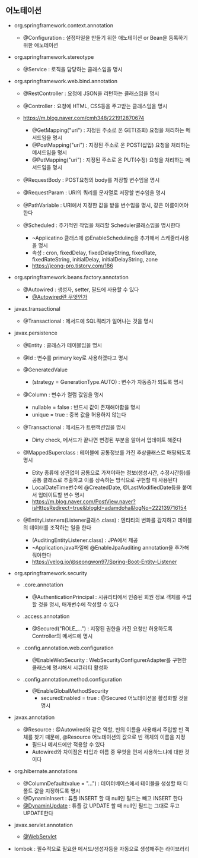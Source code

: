 ## 어노테이션
- org.springframework.context.annotation
	- @Configuration : 설정파일을 만들기 위한 애노테이션 or Bean을 등록하기 위한 애노테이션


- org.springframework.stereotype
	- @Service : 로직을 담당하는 클래스임을 명시

- org.springframework.web.bind.annotation
	- @RestController : 요청에 JSON을 리턴하는 클래스임을 명시
	- @Controller : 요청에 HTML, CSS등을 주고받는 클래스임을 명시
	- https://m.blog.naver.com/cmh348/221912870674
		- @GetMapping("uri") : 지정된 주소로 온 GET(조회) 요청을 처리하는 메서드임을 명시
		- @PostMapping("uri") : 지정된 주소로 온 POST(삽입) 요청을 처리하는 메서드임을 명시
		- @PutMapping("uri") : 지정된 주소로 온 PUT(수정) 요청을 처리하는 메서드임을 명시

	- @RequestBody : POST요청의 body를 저장할 변수임을 명시
	- @RequestParam : URI의 쿼리를 문자열로 저장할 변수임을 명시
	- @PathVariable : URI에서 지정한 값을 받을 변수임을 명시, 같은 이름이어야 한다
	- @Scheduled : 주기적인 작업을 처리할 Scheduler클래스임을 명시한다
		- ~Applicatino 클래스에 @EnableScheduling을 추가해서 스케줄러사용을 명시
		- 속성 : cron, fixedDelay, fixedDelayString, fixedRate, fixedRateString, initialDelay, initialDelayString, zone
		- https://jeong-pro.tistory.com/186
	
- org.springframework.beans.factory.annotation
	- @Autowired : 생성자, setter, 필드에 사용할 수 있다
		- [@Autowired란 무엇인가](https://devlog-wjdrbs96.tistory.com/166)

- javax.transactional
	- @Transactional : 메서드에 SQL쿼리가 일어나는 것을 명시

- javax.persistence
	- @Entity : 클래스가 테이블임을 명시
	- @Id : 변수를 primary key로 사용하겠다고 명시
	- @GeneratedValue
		- (strategy = GenerationType.AUTO) : 변수가 자동증가 되도록 명시
	
	- @Column : 변수가 컬럼 값임을 명시
		- nullable = false : 반드시 값이 존재해야함을 명시
		- unique = true : 중복 값을 허용하지 않는다
	
	- @Transactional : 메서드가 트랜잭션임을 명시
		- Dirty check, 메서드가 끝나면 변경된 부분을 알아서 업데이트 해준다

	- @MappedSuperclass : 테이블에 공통정보를 가진 추상클래스로 매핑되도록 명시
		- Etity 종류에 상관없이 공통으로 가져야하는 정보(생성시간, 수정시간등)를 공통 클래스로 추출하고 이를 상속하는 방식으로 구현할 때 사용된다
		- LocalDateTime변수에 @CreatedDate, @LastModifiedDate등을 붙여서 업데이트할 변수 명시
		- https://m.blog.naver.com/PostView.naver?isHttpsRedirect=true&blogId=adamdoha&logNo=222139716154

	- @EntityListeners(Listener클래스.class) : 엔티티의 변화를 감지하고 데이블의 데이터를 조작하는 일을 한다
		- (AuditingEntityListener.class) : JPA에서 제공
		-  ~Application.java파일에 @EnableJpaAuditing annotation을 추가해줘야한다
		- https://velog.io/@seongwon97/Spring-Boot-Entity-Listener

- org.springframework.security
	- .core.annotation
		- @AuthenticationPrincipal : 시큐리티에서 인증된 회원 정보 객체를 주입할 것을 명시, 매개변수에 작성할 수 있다

	- .access.annotation
		- @Secured("ROLE_...") : 지정된 권한을 가진 요청만 허용하도록 Controller의 메서드에 명시

	- .config.annotation.web.configuration
		- @EnableWebSecurity : WebSecurityConfigurerAdapter를 구현한 클래스에 명시해서 시큐리티 활성화
	
	- .config.annotation.method.configuration
		- @EnableGlobalMethodSecurity  
			- securedEnabled = true : @Secured 어노테이션을 활성화할 것을 명시

- javax.annotation
	- @Resource : @Autowired와 같은 역할, 빈의 이름을 사용해서 주입할 빈 객체를 찾기 때문에, @Resource 어노테이션의 값으로 빈 객체의 이름을 지정
		- 필드나 메서드에만 적용할 수 있다
		- Autowired와 차이점은 타입과 이름 중 무엇을 먼저 사용하느냐에 대한 것이다

- org.hibernate.annotations
	- @ColumnDefault(value = "...") : 데이터베이스에서 테이블을 생성할 때 디폴트 값을 지정하도록 명시
	- @DynaminInsert : 튜플 INSERT 할 때 null인 필드는 빼고 INSERT 한다
	- [@DynaminUpdate](https://velog.io/@recordsbeat/DynamicUpdate%EA%B0%80-%EC%99%B8%EC%95%8A%EB%90%82%EB%8D%B0) : 튜플 값 UPDATE 할 때 null인 필드는 그대로 두고 UPDATE한다

- javax.servlet.annotation
	- [@WebServlet](https://ryuuv.tistory.com/82)

- lombok : 필수적으로 필요한 메서드/생성자등을 자동으로 생성해주는 라이브러리
